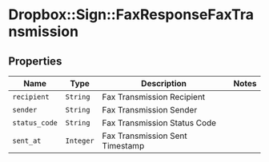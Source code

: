 # Dropbox::Sign::FaxResponseFaxTransmission



## Properties

| Name | Type | Description | Notes |
| ---- | ---- | ----------- | ----- |
| `recipient` | ```String``` |  Fax Transmission Recipient  |  |
| `sender` | ```String``` |  Fax Transmission Sender  |  |
| `status_code` | ```String``` |  Fax Transmission Status Code  |  |
| `sent_at` | ```Integer``` |  Fax Transmission Sent Timestamp  |  |

